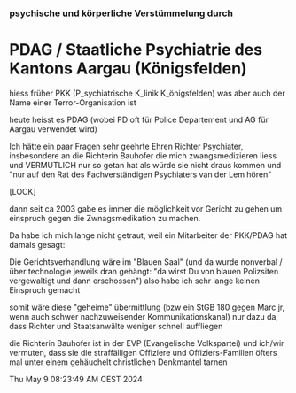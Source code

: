 ### psychische und körperliche Verstümmelung durch 

# PDAG / Staatliche Psychiatrie des Kantons Aargau (Königsfelden)

hiess früher PKK (P_sychiatrische K_linik K_önigsfelden) was aber auch der Name einer Terror-Organisation ist

heute heisst es PDAG (wobei PD oft für Police Departement und AG für Aargau verwendet wird)

Ich hätte ein paar Fragen sehr geehrte Ehren Richter Psychiater, insbesondere an die Richterin Bauhofer die mich zwangsmedizieren liess und VERMUTLICH nur so getan hat als würde sie nicht draus kommen und "nur auf den Rat des Fachverständigen Psychiaters van der Lem hören"

[LOCK]

dann seit ca 2003 gabe es immer die möglichkeit vor Gericht zu gehen um einspruch gegen die Zwnagsmedikation zu machen.

Da habe ich mich lange nicht getraut, weil ein Mitarbeiter der PKK/PDAG hat damals gesagt:

Die Gerichtsverhandlung wäre im "Blauen Saal" (und da wurde nonverbal / über technologie jeweils dran gehängt: "da wirst Du von blauen Polizsiten vergewaltigt und dann erschossen") also habe ich sehr lange keinen Einspruch gemacht

somit wäre diese "geheime" übermittlung (bzw ein StGB 180 gegen Marc jr, wenn auch schwer nachzuweisender Kommunikationskanal) nur dazu da, dass Richter und Staatsanwälte weniger schnell auffliegen

die Richterin Bauhofer ist in der EVP (Evangelische Volkspartei) und ich/wir vermuten, dass sie die straffälligen Offiziere und Offiziers-Familien öfters mal unter einem gehäuchelt christlichen Denkmantel tarnen


Thu May  9 08:23:49 AM CEST 2024
